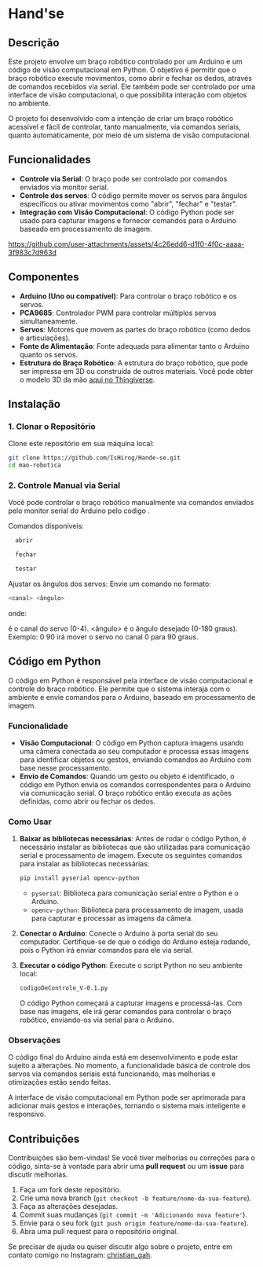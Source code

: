 # Hand'se

## Descrição

Este projeto envolve um braço robótico controlado por um Arduino e um código de visão computacional em Python. O objetivo é permitir que o braço robótico execute movimentos, como abrir e fechar os dedos, através de comandos recebidos via serial. Ele também pode ser controlado por uma interface de visão computacional, o que possibilita interação com objetos no ambiente.

O projeto foi desenvolvido com a intenção de criar um braço robótico acessível e fácil de controlar, tanto manualmente, via comandos seriais, quanto automaticamente, por meio de um sistema de visão computacional.

## Funcionalidades

- **Controle via Serial**: O braço pode ser controlado por comandos enviados via monitor serial.
- **Controle dos servos**: O código permite mover os servos para ângulos específicos ou ativar movimentos como "abrir", "fechar" e "testar".
- **Integração com Visão Computacional**: O código Python pode ser usado para capturar imagens e fornecer comandos para o Arduino baseado em processamento de imagem.

https://github.com/user-attachments/assets/4c26edd6-d1f0-4f0c-aaaa-3f983c7d963d

## Componentes

- **Arduino (Uno ou compatível)**: Para controlar o braço robótico e os servos.
- **PCA9685**: Controlador PWM para controlar múltiplos servos simultaneamente.
- **Servos**: Motores que movem as partes do braço robótico (como dedos e articulações).
- **Fonte de Alimentação**: Fonte adequada para alimentar tanto o Arduino quanto os servos.
- **Estrutura do Braço Robótico**: A estrutura do braço robótico, que pode ser impressa em 3D ou construída de outros materiais. Você pode obter o modelo 3D da mão [aqui no Thingiverse](https://www.thingiverse.com/thing:4807141).

## Instalação

### 1. Clonar o Repositório

Clone este repositório em sua máquina local:
```bash
git clone https://github.com/IsHirog/Hande-se.git
cd mao-robotica
```

### 2. Controle Manual via Serial
Você pode controlar o braço robótico manualmente via comandos enviados pelo monitor serial do Arduino pelo codigo .

Comandos disponíveis:

```bash
  abrir
```
```bash
  fechar
```
```bash
  testar
```
Ajustar os ângulos dos servos:
Envie um comando no formato:

```bash
<canal> <ângulo>
```
onde:

<canal> é o canal do servo (0-4).
<ângulo> é o ângulo desejado (0-180 graus).
Exemplo: 0 90 irá mover o servo no canal 0 para 90 graus.

## Código em Python

O código em Python é responsável pela interface de visão computacional e controle do braço robótico. Ele permite que o sistema interaja com o ambiente e envie comandos para o Arduino, baseado em processamento de imagem.

### Funcionalidade

- **Visão Computacional**: O código em Python captura imagens usando uma câmera conectada ao seu computador e processa essas imagens para identificar objetos ou gestos, enviando comandos ao Arduino com base nesse processamento.
- **Envio de Comandos**: Quando um gesto ou objeto é identificado, o código em Python envia os comandos correspondentes para o Arduino via comunicação serial. O braço robótico então executa as ações definidas, como abrir ou fechar os dedos.

### Como Usar

1. **Baixar as bibliotecas necessárias**:
    Antes de rodar o código Python, é necessário instalar as bibliotecas que são utilizadas para comunicação serial e processamento de imagem. Execute os seguintes comandos para instalar as bibliotecas necessárias:

    ```bash
    pip install pyserial opencv-python
    ```

    - `pyserial`: Biblioteca para comunicação serial entre o Python e o Arduino.
    - `opencv-python`: Biblioteca para processamento de imagem, usada para capturar e processar as imagens da câmera.

2. **Conectar o Arduino**:
    Conecte o Arduino à porta serial do seu computador. Certifique-se de que o código do Arduino esteja rodando, pois o Python irá enviar comandos para ele via serial.

3. **Executar o código Python**:
    Execute o script Python no seu ambiente local:

    ```bash
    codigoDeControle_V-0.1.py
    ```

    O código Python começará a capturar imagens e processá-las. Com base nas imagens, ele irá gerar comandos para controlar o braço robótico, enviando-os via serial para o Arduino.

### Observações

O código final do Arduino ainda está em desenvolvimento e pode estar sujeito a alterações. No momento, a funcionalidade básica de controle dos servos via comandos seriais está funcionando, mas melhorias e otimizações estão sendo feitas.

A interface de visão computacional em Python pode ser aprimorada para adicionar mais gestos e interações, tornando o sistema mais inteligente e responsivo.

## Contribuições

Contribuições são bem-vindas! Se você tiver melhorias ou correções para o código, sinta-se à vontade para abrir uma **pull request** ou um **issue** para discutir melhorias.

1. Faça um fork deste repositório.
2. Crie uma nova branch (`git checkout -b feature/nome-da-sua-feature`).
3. Faça as alterações desejadas.
4. Commit suas mudanças (`git commit -m 'Adicionando nova feature'`).
5. Envie para o seu fork (`git push origin feature/nome-da-sua-feature`).
6. Abra uma pull request para o repositório original.

Se precisar de ajuda ou quiser discutir algo sobre o projeto, entre em contato comigo no Instagram: [christian_gah](https://www.instagram.com/christian_gah).
